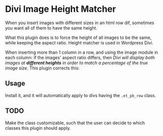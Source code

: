 # Divi Image Height Matcher
When you insert images with different sizes in an html row dif, sometimes you want all of them to have the same height.

What this plugin does is to force the height of all images to be the same, while keeping the aspect ratio.
Height matcher is used in Wordpress Divi.

When inserting more than 1 column in a row, and using the image module in each column: if the images' aspect ratio differs, then _Divi will display both images at **different heights** in order to match a percentage of the true image size_. This plugin corrects this:

## Usage

Install it, and it will automatically apply to divs having the `.et_pb_row` class.

## TODO
Make the class customizable, such that the user can decide to which classes this plugin should apply.
